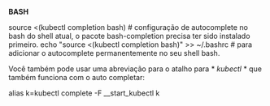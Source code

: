 **BASH**

source <(kubectl completion bash) # configuração de autocomplete no bash do shell atual, o pacote bash-completion precisa ter sido instalado primeiro.
echo "source <(kubectl completion bash)" >> ~/.bashrc # para adicionar o autocomplete permanentemente no seu shell bash.

Você também pode usar uma abreviação para o atalho para * *kubectl* * que também funciona com o auto completar:

alias k=kubectl
complete -F __start_kubectl k
